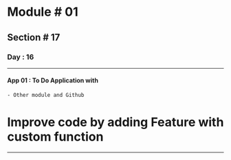 #  Module # 01
## Section # 17
### Day : 16
*** 
#### App 01 : To Do Application with
    - Other module and Github

# Improve code by adding Feature with custom function
___
